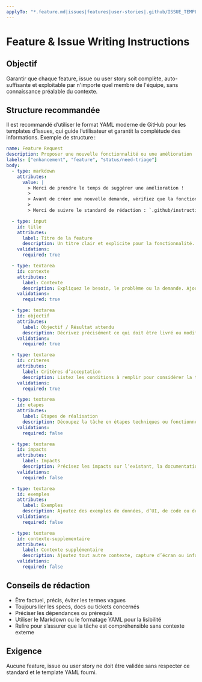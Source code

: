 ```yaml
---
applyTo: "*.feature.md|issues|features|user-stories|.github/ISSUE_TEMPLATE/*"
---
```


# Feature & Issue Writing Instructions

## Objectif

Garantir que chaque feature, issue ou user story soit complète, auto-suffisante et exploitable par n'importe quel membre de l'équipe, sans connaissance préalable du contexte.

## Structure recommandée

Il est recommandé d’utiliser le format YAML moderne de GitHub pour les templates d’issues, qui guide l’utilisateur et garantit la complétude des informations. Exemple de structure :

```yaml
name: Feature Request
description: Proposer une nouvelle fonctionnalité ou une amélioration
labels: ["enhancement", "feature", "status/need-triage"]
body:
  - type: markdown
    attributes:
      value: |
        > Merci de prendre le temps de suggérer une amélioration !
        >
        > Avant de créer une nouvelle demande, vérifiez que la fonctionnalité n’a pas déjà été proposée dans les [issues existantes](../../issues).
        >
        > Merci de suivre le standard de rédaction : `.github/instructions/feature-writing.instructions.md`

  - type: input
    id: title
    attributes:
      label: Titre de la feature
      description: Un titre clair et explicite pour la fonctionnalité.
    validations:
      required: true

  - type: textarea
    id: contexte
    attributes:
      label: Contexte
      description: Expliquez le besoin, le problème ou la demande. Ajoutez des liens vers la documentation, specs ou tickets liés.
    validations:
      required: true

  - type: textarea
    id: objectif
    attributes:
      label: Objectif / Résultat attendu
      description: Décrivez précisément ce qui doit être livré ou modifié.
    validations:
      required: true

  - type: textarea
    id: criteres
    attributes:
      label: Critères d’acceptation
      description: Listez les conditions à remplir pour considérer la tâche comme terminée (exemples, cas limites…).
    validations:
      required: true

  - type: textarea
    id: etapes
    attributes:
      label: Étapes de réalisation
      description: Découpez la tâche en étapes techniques ou fonctionnelles si pertinent.
    validations:
      required: false

  - type: textarea
    id: impacts
    attributes:
      label: Impacts
      description: Précisez les impacts sur l’existant, la documentation, les tests, etc.
    validations:
      required: false

  - type: textarea
    id: exemples
    attributes:
      label: Exemples
      description: Ajoutez des exemples de données, d’UI, de code ou de comportement attendu.
    validations:
      required: false

  - type: textarea
    id: contexte-supplementaire
    attributes:
      label: Contexte supplémentaire
      description: Ajoutez tout autre contexte, capture d’écran ou information utile.
    validations:
      required: false
```

## Conseils de rédaction

- Être factuel, précis, éviter les termes vagues
- Toujours lier les specs, docs ou tickets concernés
- Préciser les dépendances ou prérequis
- Utiliser le Markdown ou le formatage YAML pour la lisibilité
- Relire pour s’assurer que la tâche est compréhensible sans contexte externe

## Exigence

Aucune feature, issue ou user story ne doit être validée sans respecter ce standard et le template YAML fourni.
